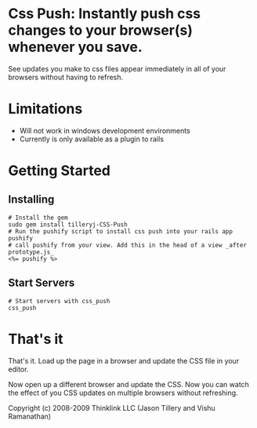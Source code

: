 # Css Push: Instantly push css changes to your browser(s) whenever you save.
See updates you make to css files appear immediately in all of your browsers without having to refresh.

# Limitations
* Will not work in windows development environments 
* Currently is only available as a plugin to rails

# Getting Started

## Installing

    # Install the gem
	sudo gem install tilleryj-CSS-Push
    # Run the pushify script to install css push into your rails app 
	pushify
	# call pushify from your view. Add this in the head of a view _after prototype.js_
	<%= pushify %>

## Start Servers
	# Start servers with css_push
	css_push


# That's it
That's it.  Load up the page in a browser and update the CSS file in your editor.

Now open up a different browser and update the CSS.  Now you can watch the effect of you CSS updates on multiple browsers without refreshing.


Copyright (c) 2008-2009 Thinklink LLC (Jason Tillery and Vishu Ramanathan)


